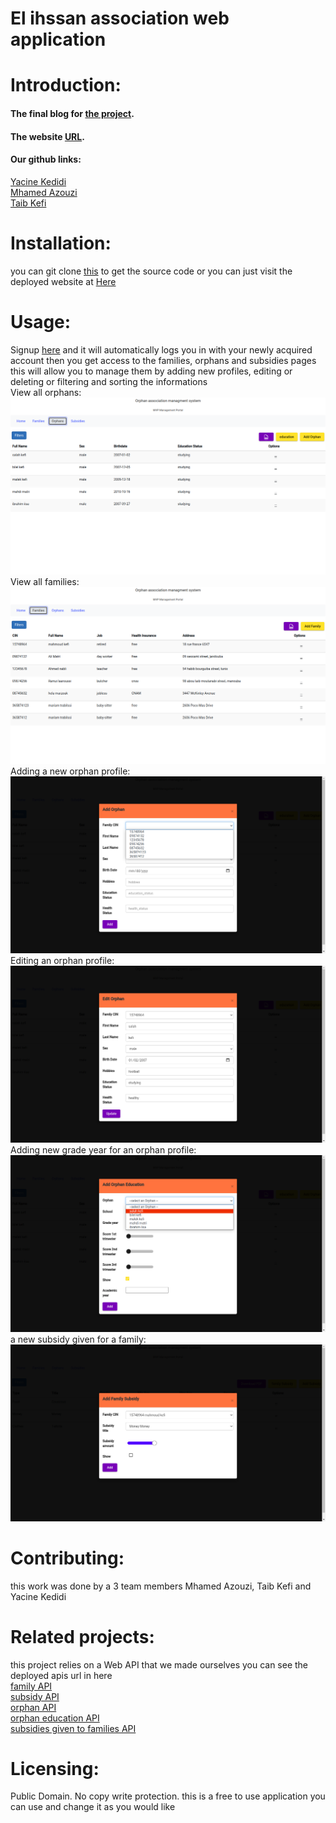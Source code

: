 # El ihssan association web application
# Introduction:
#### The final blog for [the project](https://www.linkedin.com/pulse/introduction-yacine-kedidi/?trackingId=6U1%2F%2Bah0WxA10cgTxhbOdw%3D%3D "Here").
#### The website [URL](https://orphan-association.web.app/ "url").
#### Our github links:  
[Yacine Kedidi](https://github.com/yacinekedidi/ "GitHub")  
[Mhamed Azouzi](https://github.com/hunterxx0 "GitHub")  
[Taib Kefi](https://github.com/kefitaib "GitHub")  
# Installation:  
you can git clone [this](https://github.com/yacinekedidi/django_app.git "this") to get the source code or you can just visit the deployed website at [Here](https://orphan-association.web.app/ "Here")  
# Usage:  
Signup [here](https://orphan-association.web.app/register "here") and it will automatically logs you in with your newly acquired account
then you get access to the families, orphans and subsidies pages this will allow you to manage them by adding new profiles, editing or deleting or filtering and sorting the informations  
View all orphans:
[![](https://github.com/yacinekedidi/django_app/blob/main/images/orphans_list.png)](https://github.com/yacinekedidi/django_app/blob/main/images/orphans_list.png)
View all families:
[![](https://github.com/yacinekedidi/django_app/blob/main/images/families_list.png)](https://github.com/yacinekedidi/django_app/blob/main/images/families_list.png)
Adding a new orphan profile:
[![](https://github.com/yacinekedidi/django_app/blob/main/images/adding-an-orphan-to-a-family.png)](https://github.com/yacinekedidi/django_app/blob/main/images/adding-an-orphan-to-a-family.png)
Editing an orphan profile:
[![](https://github.com/yacinekedidi/django_app/blob/main/images/editing-an-orphan.png)](https://github.com/yacinekedidi/django_app/blob/main/images/editing-an-orphan.png)
Adding new grade year for an orphan profile:
[![](https://github.com/yacinekedidi/django_app/blob/main/images/adding-education-year-for-an-orphan.png)](https://github.com/yacinekedidi/django_app/blob/main/images/adding-education-year-for-an-orphan.png)
a new subsidy given for a family:
[![](https://github.com/yacinekedidi/django_app/blob/main/images/giving-a-subsidy-to-a-family.png)](https://github.com/yacinekedidi/django_app/blob/main/images/giving-a-subsidy-to-a-family.png)

# Contributing:  
this work was done by a 3 team members Mhamed Azouzi, Taib Kefi and Yacine Kedidi

# Related projects:  
this project relies on a Web API that we made ourselves you can see the deployed apis url in here  
[family API](https://orph-assoc-api.herokuapp.com/family/ "family API")  
[subsidy API](https://orph-assoc-api.herokuapp.com/subsidy/ "subsidy API")  
[orphan API](https://orph-assoc-api.herokuapp.com/orphan/ "orphan API")  
[orphan education API](https://orph-assoc-api.herokuapp.com/orphaneducation/ "orphan education API")  
[subsidies given to families API](https://orph-assoc-api.herokuapp.com/familysubsidy/ "subsidies given to families API")  

# Licensing:  
Public Domain. No copy write protection. 
this is a free to use application you can use and change it as you would like




